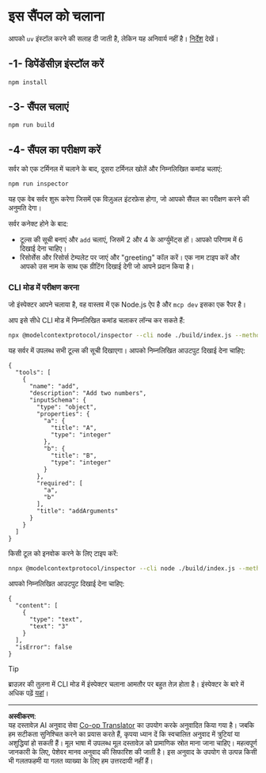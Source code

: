 <!--
CO_OP_TRANSLATOR_METADATA:
{
  "original_hash": "6ebbb78b04c9b1f6c2367c713524fc95",
  "translation_date": "2025-09-03T16:02:18+00:00",
  "source_file": "03-GettingStarted/01-first-server/solution/typescript/README.md",
  "language_code": "hi"
}
-->
# इस सैंपल को चलाना

आपको `uv` इंस्टॉल करने की सलाह दी जाती है, लेकिन यह अनिवार्य नहीं है। [निर्देश](https://docs.astral.sh/uv/#highlights) देखें।

## -1- डिपेंडेंसीज़ इंस्टॉल करें

```bash
npm install
```

## -3- सैंपल चलाएं

```bash
npm run build
```

## -4- सैंपल का परीक्षण करें

सर्वर को एक टर्मिनल में चलाने के बाद, दूसरा टर्मिनल खोलें और निम्नलिखित कमांड चलाएं:

```bash
npm run inspector
```

यह एक वेब सर्वर शुरू करेगा जिसमें एक विज़ुअल इंटरफ़ेस होगा, जो आपको सैंपल का परीक्षण करने की अनुमति देगा।

सर्वर कनेक्ट होने के बाद:

- टूल्स की सूची बनाएं और `add` चलाएं, जिसमें 2 और 4 के आर्ग्युमेंट्स हों। आपको परिणाम में 6 दिखाई देना चाहिए।
- रिसोर्सेस और रिसोर्स टेम्पलेट पर जाएं और "greeting" कॉल करें। एक नाम टाइप करें और आपको उस नाम के साथ एक ग्रीटिंग दिखाई देगी जो आपने प्रदान किया है।

### CLI मोड में परीक्षण करना

जो इंस्पेक्टर आपने चलाया है, वह वास्तव में एक Node.js ऐप है और `mcp dev` इसका एक रैपर है।

आप इसे सीधे CLI मोड में निम्नलिखित कमांड चलाकर लॉन्च कर सकते हैं:

```bash
npx @modelcontextprotocol/inspector --cli node ./build/index.js --method tools/list
```

यह सर्वर में उपलब्ध सभी टूल्स की सूची दिखाएगा। आपको निम्नलिखित आउटपुट दिखाई देना चाहिए:

```text
{
  "tools": [
    {
      "name": "add",
      "description": "Add two numbers",
      "inputSchema": {
        "type": "object",
        "properties": {
          "a": {
            "title": "A",
            "type": "integer"
          },
          "b": {
            "title": "B",
            "type": "integer"
          }
        },
        "required": [
          "a",
          "b"
        ],
        "title": "addArguments"
      }
    }
  ]
}
```

किसी टूल को इनवोक करने के लिए टाइप करें:

```bash
nnpx @modelcontextprotocol/inspector --cli node ./build/index.js --method tools/call --tool-name add --tool-arg a=1 --tool-arg b=2
```

आपको निम्नलिखित आउटपुट दिखाई देना चाहिए:

```text
{
  "content": [
    {
      "type": "text",
      "text": "3"
    }
  ],
  "isError": false
}
```

> [!TIP]
> ब्राउज़र की तुलना में CLI मोड में इंस्पेक्टर चलाना आमतौर पर बहुत तेज़ होता है।
> इंस्पेक्टर के बारे में अधिक पढ़ें [यहां](https://github.com/modelcontextprotocol/inspector)।

---

**अस्वीकरण**:  
यह दस्तावेज़ AI अनुवाद सेवा [Co-op Translator](https://github.com/Azure/co-op-translator) का उपयोग करके अनुवादित किया गया है। जबकि हम सटीकता सुनिश्चित करने का प्रयास करते हैं, कृपया ध्यान दें कि स्वचालित अनुवाद में त्रुटियां या अशुद्धियां हो सकती हैं। मूल भाषा में उपलब्ध मूल दस्तावेज़ को प्रामाणिक स्रोत माना जाना चाहिए। महत्वपूर्ण जानकारी के लिए, पेशेवर मानव अनुवाद की सिफारिश की जाती है। इस अनुवाद के उपयोग से उत्पन्न किसी भी गलतफहमी या गलत व्याख्या के लिए हम उत्तरदायी नहीं हैं।